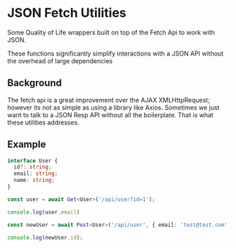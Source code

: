 # JSON Fetch Utilities

Some Quality of Life wrappers built on top of the Fetch Api to work with JSON.

These functions significantly simplify interactions with a JSON API without the overhead of large dependencies

## Background
The fetch api is a great improvement over the AJAX XMLHttpRequest; however its not as simple as using a library like Axios. Sometimes we just want to talk to a JSON Resp API without all the boilerplate. That is what these utilities addresses.

## Example
```typescript
interface User {
  id?: string;
  email: string;
  name: string;
}

const user = await Get<User>('/api/user?id=1');

console.log(user.email)

const newUser = await Post<User>('/api/user', { email: 'test@test.com', name: 'John Doe'});

console.log(newUser.id);

```
